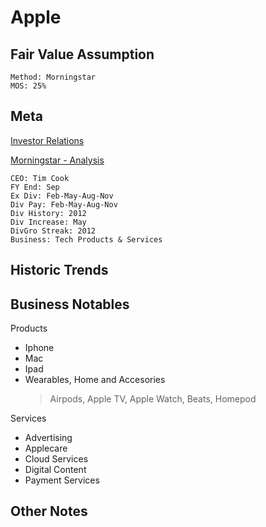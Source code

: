 # Apple
## Fair Value Assumption

```
Method: Morningstar
MOS: 25%
```


## Meta
[Investor Relations](https://investor.apple.com/investor-relations/default.aspx)

[Morningstar - Analysis](https://www.morningstar.com/stocks/xnas/aapl/analysis)

~~~
CEO: Tim Cook
FY End: Sep
Ex Div: Feb-May-Aug-Nov
Div Pay: Feb-May-Aug-Nov
Div History: 2012
Div Increase: May
DivGro Streak: 2012
Business: Tech Products & Services
~~~


## Historic Trends


## Business Notables
Products
- Iphone
- Mac
- Ipad
- Wearables, Home and Accesories
	> Airpods, Apple TV, Apple Watch, Beats, Homepod

Services
- Advertising
- Applecare
- Cloud Services
- Digital Content
- Payment Services


## Other Notes